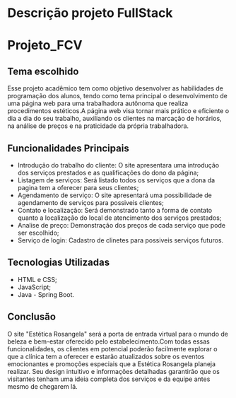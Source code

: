 # Descrição projeto FullStack
# Projeto_FCV
## Tema escolhido 
Esse projeto acadêmico tem como objetivo desenvolver as habilidades de programação dos alunos, tendo como tema principal o desenvolvimento de uma página web para uma trabalhadora autônoma que realiza procedimentos estéticos.A página web visa tornar mais prático e eficiente o dia a dia do seu trabalho, auxiliando os clientes na marcação de horários, na análise de preços e na praticidade da própria trabalhadora.
## Funcionalidades Principais 
- Introdução do trabalho do cliente: O site apresentara uma introdução dos serviços prestados e as qualificações do dono da página;
- Listagem de serviços: Será listado todos os serviços que a dona da pagina tem a oferecer para seus clientes; 
- Agendamento de serviço: O site apresentará uma possibilidade de agendamento de serviços para possiveis clientes;
- Contato e localização: Será demonstrado tanto a forma de contato quanto a localização do local de atencimento dos serviços prestados;
- Analise de preço: Demonstração dos preços de cada serviço que pode ser escolhido;
- Serviço de login: Cadastro de clinetes para possiveis serviços futuros.
## Tecnologias Utilizadas 
- HTML e CSS;
- JavaScript;
- Java - Spring Boot.
## Conclusão
O site "Estética Rosangela" será a porta de entrada virtual para o mundo de beleza e bem-estar oferecido pelo estabelecimento.Com todas essas funcionalidades, os clientes em potencial poderão facilmente explorar o que a clínica tem a oferecer e estarão atualizados sobre os eventos emocionantes e promoções especiais que a Estética Rosangela planeja realizar. Seu design intuitivo e informações detalhadas garantirão que os visitantes tenham uma ideia completa dos serviços e da equipe antes mesmo de chegarem lá.
